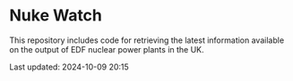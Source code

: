 # Nuke Watch

This repository includes code for retrieving the latest information available on the output of EDF nuclear power plants in the UK.

Last updated: 2024-10-09 20:15